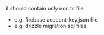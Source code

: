 it should contain only non ts file

-   e.g. firebase account-key.json file
-   e.g. drizzle migration sql files
